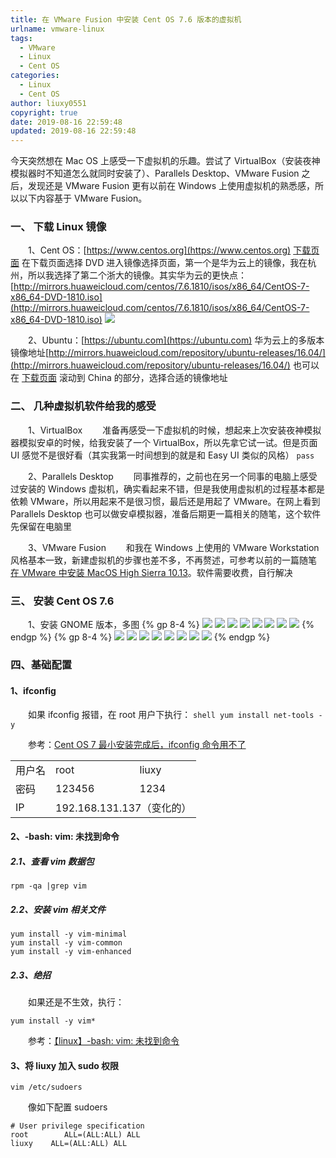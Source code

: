 ```yaml
---
title: 在 VMware Fusion 中安装 Cent OS 7.6 版本的虚拟机
urlname: vmware-linux
tags:
  - VMware
  - Linux
  - Cent OS
categories:
  - Linux
  - Cent OS
author: liuxy0551
copyright: true
date: 2019-08-16 22:59:48
updated: 2019-08-16 22:59:48
---
```



今天突然想在 Mac OS 上感受一下虚拟机的乐趣。尝试了 VirtualBox（安装夜神模拟器时不知道怎么就同时安装了）、Parallels Desktop、VMware Fusion 之后，发现还是 VMware Fusion 更有以前在 Windows 上使用虚拟机的熟悉感，所以以下内容基于 VMware Fusion。
<!--more-->


### 一、 下载 Linux 镜像

　　1、Cent OS：[https://www.centos.org](https://www.centos.org) [下载页面](https://www.centos.org/download/) 在下载页面选择 DVD  进入镜像选择页面，第一个是华为云上的镜像，我在杭州，所以我选择了第二个浙大的镜像。其实华为云的更快点：[http://mirrors.huaweicloud.com/centos/7.6.1810/isos/x86_64/CentOS-7-x86_64-DVD-1810.iso](http://mirrors.huaweicloud.com/centos/7.6.1810/isos/x86_64/CentOS-7-x86_64-DVD-1810.iso)
    ![](https://liuxianyu.cn/image-hosting/posts/vmware-linux/1.png)

　　2、Ubuntu：[https://ubuntu.com](https://ubuntu.com) 华为云上的多版本镜像地址[http://mirrors.huaweicloud.com/repository/ubuntu-releases/16.04/](http://mirrors.huaweicloud.com/repository/ubuntu-releases/16.04/) 也可以在 [下载页面](https://launchpad.net/ubuntu/+cdmirrors?_ga=2.223681115.1514728070.1565962868-1880279007.1565962868) 滚动到 China 的部分，选择合适的镜像地址


### 二、 几种虚拟机软件给我的感受

　　1、VirtualBox
　　准备再感受一下虚拟机的时候，想起来上次安装夜神模拟器模拟安卓的时候，给我安装了一个 VirtualBox，所以先拿它试一试。但是页面 UI 感觉不是很好看（其实我第一时间想到的就是和 Easy UI 类似的风格） `pass`

　　2、Parallels Desktop
　　同事推荐的，之前也在另一个同事的电脑上感受过安装的 Windows 虚拟机，确实看起来不错，但是我使用虚拟机的过程基本都是依赖 VMware，所以用起来不是很习惯，最后还是用起了 VMware。在网上看到 Parallels Desktop 也可以做安卓模拟器，准备后期更一篇相关的随笔，这个软件先保留在电脑里

　　3、VMware Fusion
　　和我在 Windows 上使用的 VMware Workstation 风格基本一致，新建虚拟机的步骤也差不多，不再赘述，可参考以前的一篇随笔 [在 VMware 中安装 MacOS High Sierra 10.13](https://liuxianyu.cn/article/vmware-macos.html)。软件需要收费，自行解决


### 三、 安装 Cent OS 7.6

　　1、安装 GNOME 版本，多图
    {% gp 8-4 %}
    ![](https://liuxianyu.cn/image-hosting/posts/vmware-linux/2.png)
    ![](https://liuxianyu.cn/image-hosting/posts/vmware-linux/3.png)
    ![](https://liuxianyu.cn/image-hosting/posts/vmware-linux/4.png)
    ![](https://liuxianyu.cn/image-hosting/posts/vmware-linux/5.png)
    ![](https://liuxianyu.cn/image-hosting/posts/vmware-linux/6.png)
    ![](https://liuxianyu.cn/image-hosting/posts/vmware-linux/7.png)
    ![](https://liuxianyu.cn/image-hosting/posts/vmware-linux/8.png)
    ![](https://liuxianyu.cn/image-hosting/posts/vmware-linux/9.png)
    {% endgp %}
    {% gp 8-4 %}
    ![](https://liuxianyu.cn/image-hosting/posts/vmware-linux/10.png)
    ![](https://liuxianyu.cn/image-hosting/posts/vmware-linux/11.png)
    ![](https://liuxianyu.cn/image-hosting/posts/vmware-linux/12.png)
    ![](https://liuxianyu.cn/image-hosting/posts/vmware-linux/13.png)
    ![](https://liuxianyu.cn/image-hosting/posts/vmware-linux/14.png)
    ![](https://liuxianyu.cn/image-hosting/posts/vmware-linux/15.png)
    ![](https://liuxianyu.cn/image-hosting/posts/vmware-linux/16.png)
    ![](https://liuxianyu.cn/image-hosting/posts/vmware-linux/17.png)
    {% endgp %}
    
    
### 四、基础配置

#### 1、ifconfig

　　如果 ifconfig 报错，在 root 用户下执行：
    ``` shell
    yum install net-tools -y
    ```
    
　　参考：[Cent OS 7 最小安装完成后，ifconfig 命令用不了](https://www.cnblogs.com/cy60/p/9287856.html)

<table>
	<tr>
		<td>用户名</td>
		<td>root</td>
		<td>liuxy</td>
	<tr>
	<tr>
		<td>密码</td>
		<td>123456</td>
		<td>1234</td>
	<tr>
	<tr>
		<td>IP</td>
		<td colspan="2">192.168.131.137（变化的）</td>
	<tr>
</table>

#### 2、-bash: vim: 未找到命令

##### 2.1、查看 vim 数据包
``` shell
rpm -qa |grep vim
```

##### 2.2、安装 vim 相关文件
``` shell
yum install -y vim-minimal
yum install -y vim-common
yum install -y vim-enhanced
```

##### 2.3、绝招

　　如果还是不生效，执行：
``` shell
yum install -y vim*
```

　　参考：[【linux】-bash: vim: 未找到命令](https://blog.csdn.net/oqqHun123/article/details/93742893)

#### 3、将 liuxy 加入 sudo 权限

``` shell
vim /etc/sudoers
```

　　像如下配置 sudoers
```
# User privilege specification  
root        ALL=(ALL:ALL) ALL  
liuxy    ALL=(ALL:ALL) ALL 
```
